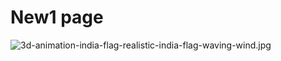# New1 page

![3d-animation-india-flag-realistic-india-flag-waving-wind.jpg](/3d-animation-india-flag-realistic-india-flag-waving-wind.jpg)
